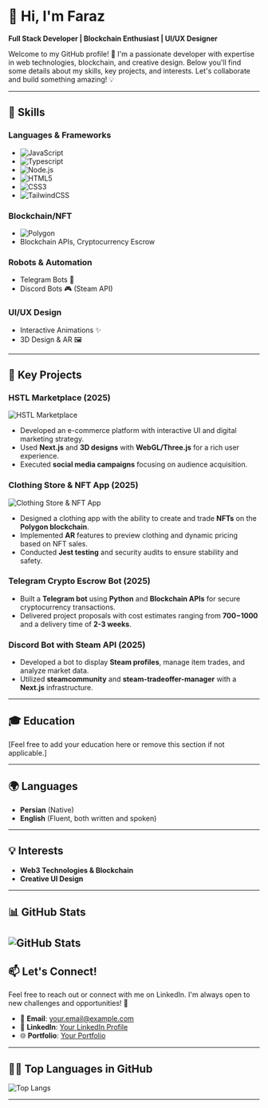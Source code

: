
# 👋 Hi, I'm Faraz  
**Full Stack Developer | Blockchain Enthusiast | UI/UX Designer**

Welcome to my GitHub profile! 🚀 I'm a passionate developer with expertise in web technologies, blockchain, and creative design. Below you'll find some details about my skills, key projects, and interests. Let's collaborate and build something amazing! 💡

---

## 🔧 Skills

### **Languages & Frameworks**  
- ![JavaScript](https://img.shields.io/badge/JavaScript-FFAA00?style=flat-square&logo=javascript&logoColor=white)  
- ![Typescript](https://img.shields.io/badge/Typescript-007ACC?style=flat-square&logo=typescript&logoColor=white)  
- ![Node.js](https://img.shields.io/badge/Node.js-339933?style=flat-square&logo=node.js&logoColor=white)  
- ![HTML5](https://img.shields.io/badge/HTML5-E34F26?style=flat-square&logo=html5&logoColor=white)  
- ![CSS3](https://img.shields.io/badge/CSS3-1572B6?style=flat-square&logo=css3&logoColor=white)  
- ![TailwindCSS](https://img.shields.io/badge/TailwindCSS-06B6D4?style=flat-square&logo=tailwindcss&logoColor=white)

### **Blockchain/NFT**  
- ![Polygon](https://img.shields.io/badge/Polygon-8247E5?style=flat-square&logo=polygon&logoColor=white)  
- Blockchain APIs, Cryptocurrency Escrow  

### **Robots & Automation**  
- Telegram Bots 🤖  
- Discord Bots 🎮 (Steam API)

### **UI/UX Design**  
- Interactive Animations ✨  
- 3D Design & AR 🖼️

---

## 🚀 Key Projects

### **HSTL Marketplace (2025)**  
![HSTL Marketplace](https://via.placeholder.com/800x400.png?text=HSTL+Marketplace+Image)  
- Developed an e-commerce platform with interactive UI and digital marketing strategy.  
- Used **Next.js** and **3D designs** with **WebGL/Three.js** for a rich user experience.  
- Executed **social media campaigns** focusing on audience acquisition.

### **Clothing Store & NFT App (2025)**  
![Clothing Store & NFT App](https://via.placeholder.com/800x400.png?text=Clothing+Store+NFT+App)  
- Designed a clothing app with the ability to create and trade **NFTs** on the **Polygon blockchain**.  
- Implemented **AR** features to preview clothing and dynamic pricing based on NFT sales.  
- Conducted **Jest testing** and security audits to ensure stability and safety.

### **Telegram Crypto Escrow Bot (2025)**  
- Built a **Telegram bot** using **Python** and **Blockchain APIs** for secure cryptocurrency transactions.  
- Delivered project proposals with cost estimates ranging from **$700-$1000** and a delivery time of **2-3 weeks**.

### **Discord Bot with Steam API (2025)**  
- Developed a bot to display **Steam profiles**, manage item trades, and analyze market data.  
- Utilized **steamcommunity** and **steam-tradeoffer-manager** with a **Next.js** infrastructure.

---

## 🎓 Education

[Feel free to add your education here or remove this section if not applicable.]

---

## 🌍 Languages
- **Persian** (Native)
- **English** (Fluent, both written and spoken)

---

## 💡 Interests
- **Web3 Technologies & Blockchain**
- **Creative UI Design**

---

## 📊 GitHub Stats  
![GitHub Stats](https://github-readme-stats.vercel.app/api?username=yourusername&show_icons=true&count_private=true&theme=radical)  
---

## 📫 Let's Connect!

Feel free to reach out or connect with me on LinkedIn. I'm always open to new challenges and opportunities! 🤝

- 📧 **Email**: [your.email@example.com](mailto:your.email@example.com)
- 💼 **LinkedIn**: [Your LinkedIn Profile](https://linkedin.com/in/yourprofile)
- 🌐 **Portfolio**: [Your Portfolio](https://yourportfolio.com)

---

## 🧑‍💻 Top Languages in GitHub  
![Top Langs](https://github-readme-stats.vercel.app/api/top-langs/?username=yourusername&layout=compact&theme=radical)

---
